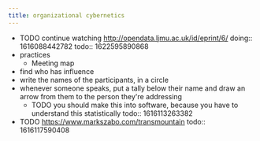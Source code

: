 ```yaml
---
title: organizational cybernetics
---
```


- TODO continue watching http://opendata.ljmu.ac.uk/id/eprint/6/
  doing:: 1616088442782
  todo:: 1622595890868
- practices
	- Meeting map
- find who has influence
- write the names of the participants, in a circle
- whenever someone speaks, put a tally below their name and draw an arrow from them to the person they're addressing
	- TODO you should make this into software, because you have to understand this statistically
	  todo:: 1616113263382
- TODO https://www.markszabo.com/transmountain
  todo:: 1616117590408